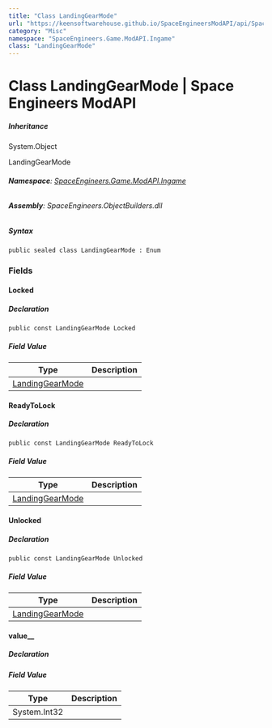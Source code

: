 ```yaml
---
title: "Class LandingGearMode"
url: "https://keensoftwarehouse.github.io/SpaceEngineersModAPI/api/SpaceEngineers.Game.ModAPI.Ingame.LandingGearMode.html"
category: "Misc"
namespace: "SpaceEngineers.Game.ModAPI.Ingame"
class: "LandingGearMode"
---
```


# Class LandingGearMode | Space Engineers ModAPI

##### Inheritance

System.Object

LandingGearMode

###### **Namespace**: [SpaceEngineers.Game.ModAPI.Ingame](https://keensoftwarehouse.github.io/SpaceEngineersModAPI/api/SpaceEngineers.Game.ModAPI.Ingame.html)

###### **Assembly**: SpaceEngineers.ObjectBuilders.dll

##### Syntax

```
public sealed class LandingGearMode : Enum
```

### Fields

#### Locked

##### Declaration

```
public const LandingGearMode Locked
```

##### Field Value

| Type | Description |
| --- | --- |
| [LandingGearMode](https://keensoftwarehouse.github.io/SpaceEngineersModAPI/api/SpaceEngineers.Game.ModAPI.Ingame.LandingGearMode.html) |     |

#### ReadyToLock

##### Declaration

```
public const LandingGearMode ReadyToLock
```

##### Field Value

| Type | Description |
| --- | --- |
| [LandingGearMode](https://keensoftwarehouse.github.io/SpaceEngineersModAPI/api/SpaceEngineers.Game.ModAPI.Ingame.LandingGearMode.html) |     |

#### Unlocked

##### Declaration

```
public const LandingGearMode Unlocked
```

##### Field Value

| Type | Description |
| --- | --- |
| [LandingGearMode](https://keensoftwarehouse.github.io/SpaceEngineersModAPI/api/SpaceEngineers.Game.ModAPI.Ingame.LandingGearMode.html) |     |

#### value\_\_

##### Declaration

##### Field Value

| Type | Description |
| --- | --- |
| System.Int32 |     |
